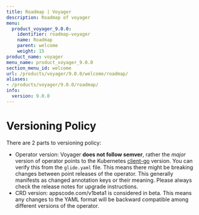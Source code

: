 ```yaml
---
title: Roadmap | Voyager
description: Roadmap of voyager
menu:
  product_voyager_9.0.0:
    identifier: roadmap-voyager
    name: Roadmap
    parent: welcome
    weight: 15
product_name: voyager
menu_name: product_voyager_9.0.0
section_menu_id: welcome
url: /products/voyager/9.0.0/welcome/roadmap/
aliases:
- /products/voyager/9.0.0/roadmap/
info:
  version: 9.0.0
---
```


# Versioning Policy

There are 2 parts to versioning policy:

 - Operator version: Voyager __does not follow semver__, rather the _major_ version of operator points to the
Kubernetes [client-go](https://github.com/kubernetes/client-go#branches-and-tags) version. You can verify this
from the `glide.yaml` file. This means there might be breaking changes between point releases of the operator.
This generally manifests as changed annotation keys or their meaning.
Please always check the release notes for upgrade instructions.
 - CRD version: appscode.com/v1beta1 is considered in beta. This means any changes to the YAML format will be backward
compatible among different versions of the operator.
